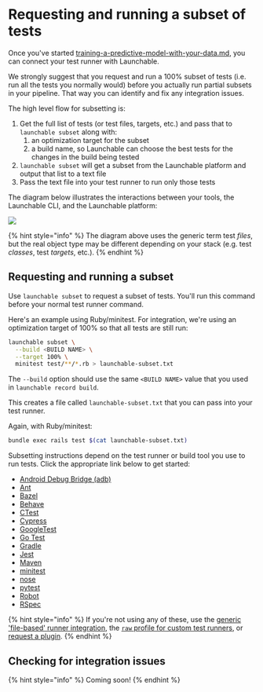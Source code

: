 # Requesting and running a subset of tests

Once you've started [training-a-predictive-model-with-your-data.md](../training-a-predictive-model-with-your-data.md "mention"), you can connect your test runner with Launchable.

We strongly suggest that you request and run a 100% subset of tests (i.e. run all the tests you normally would) before you actually run partial subsets in your pipeline. That way you can identify and fix any integration issues.

The high level flow for subsetting is:

1. Get the full list of tests (or test files, targets, etc.) and pass that to `launchable subset` along with:
   1. an optimization target for the subset
   2. a build name, so Launchable can choose the best tests for the changes in the build being tested
2. `launchable subset` will get a subset from the Launchable platform and output that list to a text file
3. Pass the text file into your test runner to run only those tests

The diagram below illustrates the interactions between your tools, the Launchable CLI, and the Launchable platform:

![](<../../../../.gitbook/assets/subsetting-diagram (2).png>)

{% hint style="info" %}
The diagram above uses the generic term test _files_, but the real object type may be different depending on your stack (e.g. test _classes_, test _targets_, etc.).
{% endhint %}

## Requesting and running a subset

Use `launchable subset` to request a subset of tests. You'll run this command before your normal test runner command.

Here's an example using Ruby/minitest. For integration, we're using an optimization target of 100% so that all tests are still run:

```bash
launchable subset \
  --build <BUILD NAME> \
  --target 100% \
  minitest test/**/*.rb > launchable-subset.txt
```

The `--build` option should use the same `<BUILD NAME>` value that you used in `launchable record build`.

This creates a file called `launchable-subset.txt` that you can pass into your test runner.

Again, with Ruby/minitest:

```bash
bundle exec rails test $(cat launchable-subset.txt)
```

Subsetting instructions depend on the test runner or build tool you use to run tests. Click the appropriate link below to get started:

* [Android Debug Bridge (adb)](../../../resources/integrations/adb.md#subsetting-your-test-runs)
* [Ant](../../../resources/integrations/ant.md#subsetting-your-test-runs)
* [Bazel](../../../resources/integrations/bazel.md#subsetting-your-test-runs)
* [Behave](../../../resources/integrations/behave.md#subsetting-your-test-runs)
* [CTest](../../../resources/integrations/ctest.md#subsetting-your-test-runs)
* [Cypress](../../../resources/integrations/cypress.md#subsetting-your-test-runs)
* [GoogleTest](../../../resources/integrations/googletest.md#subsetting-your-test-runs)
* [Go Test](../../../resources/integrations/go-test.md#subsetting-your-test-runs)
* [Gradle](../../../resources/integrations/gradle.md#subsetting-your-test-runs)
* [Jest](../../../actions/resources/supported-languages/jest.md#subsetting-your-test-runs)
* [Maven](../../../resources/integrations/maven.md#subsetting-your-test-runs)
* [minitest](../../../resources/integrations/minitest.md#subsetting-your-test-runs)
* [nose](../../../resources/integrations/nose.md#subsetting-your-test-runs)
* [pytest](../../../resources/integrations/pytest.md#subsetting-your-test-runs-pytest-plugin)
* [Robot](../../../resources/integrations/robot.md#subsetting-your-test-runs)
* [RSpec](../../../resources/integrations/rspec.md#subsetting-your-test-runs)

{% hint style="info" %}
If you're not using any of these, use the [generic 'file-based' runner integration](../../../resources/integrations/using-the-generic-file-based-runner-integration.md), the [`raw` profile for custom test runners](../../../resources/integrations/raw.md), or [request a plugin](mailto:support@launchableinc.com?subject=Request%20a%20plugin).
{% endhint %}

## Checking for integration issues

{% hint style="info" %}
Coming soon!
{% endhint %}

